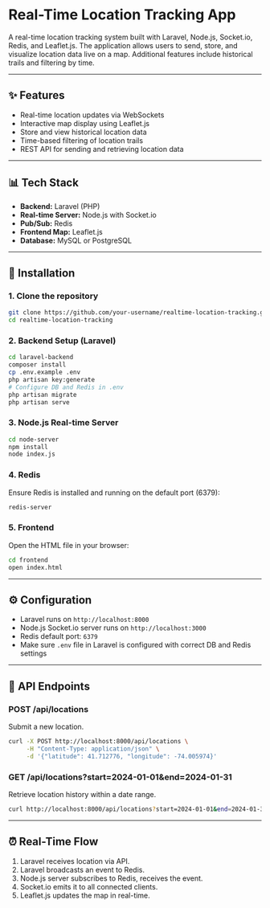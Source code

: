 # Real-Time Location Tracking App

A real-time location tracking system built with Laravel, Node.js, Socket.io, Redis, and Leaflet.js. The application allows users to send, store, and visualize location data live on a map. Additional features include historical trails and filtering by time.

---

## ✨ Features

- Real-time location updates via WebSockets
- Interactive map display using Leaflet.js
- Store and view historical location data
- Time-based filtering of location trails
- REST API for sending and retrieving location data

---

## 📊 Tech Stack

- **Backend:** Laravel (PHP)
- **Real-time Server:** Node.js with Socket.io
- **Pub/Sub:** Redis
- **Frontend Map:** Leaflet.js
- **Database:** MySQL or PostgreSQL

---

## 🚧 Installation

### 1. Clone the repository

```bash
git clone https://github.com/your-username/realtime-location-tracking.git
cd realtime-location-tracking
```

### 2. Backend Setup (Laravel)

```bash
cd laravel-backend
composer install
cp .env.example .env
php artisan key:generate
# Configure DB and Redis in .env
php artisan migrate
php artisan serve
```

### 3. Node.js Real-time Server

```bash
cd node-server
npm install
node index.js
```

### 4. Redis

Ensure Redis is installed and running on the default port (6379):

```bash
redis-server
```

### 5. Frontend

Open the HTML file in your browser:

```bash
cd frontend
open index.html
```

---

## ⚙️ Configuration

- Laravel runs on `http://localhost:8000`
- Node.js Socket.io server runs on `http://localhost:3000`
- Redis default port: `6379`
- Make sure `.env` file in Laravel is configured with correct DB and Redis settings

---

## 📁 API Endpoints

### POST /api/locations

Submit a new location.

```bash
curl -X POST http://localhost:8000/api/locations \
     -H "Content-Type: application/json" \
     -d '{"latitude": 41.712776, "longitude": -74.005974}'
```

### GET /api/locations?start=2024-01-01&end=2024-01-31

Retrieve location history within a date range.

```bash
curl http://localhost:8000/api/locations?start=2024-01-01&end=2024-01-31
```

---

## ⏰ Real-Time Flow

1. Laravel receives location via API.
2. Laravel broadcasts an event to Redis.
3. Node.js server subscribes to Redis, receives the event.
4. Socket.io emits it to all connected clients.
5. Leaflet.js updates the map in real-time.

